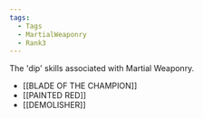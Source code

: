 ```yaml
---
tags:
  - Tags
  - MartialWeaponry
  - Rank3
---
```

The 'dip' skills associated with Martial Weaponry.

- [[BLADE OF THE CHAMPION]]
- [[PAINTED RED]]
- [[DEMOLISHER]]